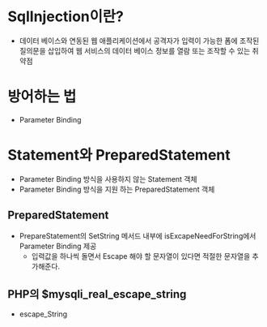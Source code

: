 # SqlInjection이란?
* 데이터 베이스와 연동된 웹 애플리케이션에서 공격자가 입력이 가능한 폼에 조작된 질의문을 삽입하여 웹 서비스의 데이터 베이스 정보를 열람 또는 조작할 수 있는 취약점


# 방어하는 법
* Parameter Binding

# Statement와 PreparedStatement
* Parameter Binding 방식을 사용하지 않는 Statement 객체
* Parameter Binding 방식을 지원 하는 PreparedStatement 객체

## PreparedStatement
* PrepareStatement의 SetString 메서드 내부에 isExcapeNeedForString에서 Parameter Binding 제공
  * 입력값을 하나씩 돌면서 Escape 해야 할 문자열이 있다면 적절한 문자열을 추가해준다.
  
  
## PHP의 $mysqli_real_escape_string
* escape_String 
